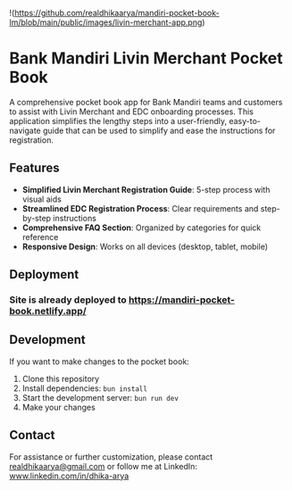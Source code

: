 !(https://github.com/realdhikaarya/mandiri-pocket-book-lm/blob/main/public/images/livin-merchant-app.png)
# Bank Mandiri Livin Merchant Pocket Book

A comprehensive pocket book app for Bank Mandiri teams and customers to assist with Livin Merchant and EDC onboarding processes. This application simplifies the lengthy steps into a user-friendly, easy-to-navigate guide that can be used to simplify and ease the instructions for registration.

## Features

- **Simplified Livin Merchant Registration Guide**: 5-step process with visual aids
- **Streamlined EDC Registration Process**: Clear requirements and step-by-step instructions
- **Comprehensive FAQ Section**: Organized by categories for quick reference
- **Responsive Design**: Works on all devices (desktop, tablet, mobile)

## Deployment

### Site is already deployed to https://mandiri-pocket-book.netlify.app/

## Development

If you want to make changes to the pocket book:

1. Clone this repository
2. Install dependencies: `bun install`
3. Start the development server: `bun run dev`
4. Make your changes

## Contact

For assistance or further customization, please contact realdhikaarya@gmail.com or follow me at LinkedIn: www.linkedin.com/in/dhika-arya

